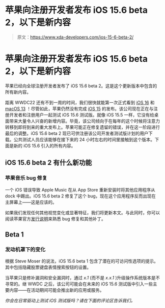 # 苹果向注册开发者发布 iOS 15.6 beta 2，以下是新内容

> 原文：<https://www.xda-developers.com/ios-15-6-beta-2/>

# 苹果向注册开发者发布 iOS 15.6 beta 2，以下是新内容

苹果已经向全球注册开发者发布了 iOS 15.6 beta 2。这是这个更新版本中包含的所有新内容。

距离 WWDC22 还有不到一周的时间，我们很快就能第一次正式看到 [iOS 16](https://www.xda-developers.com/wwdc22-wishlist-ios-16-features/) 和 [macOS 13](https://www.xda-developers.com/wwdc22-wishlist-ipados-16-watchos-9-macos-13-features/) ！尽管如此，苹果仍然没有完成 [iOS 15](https://www.xda-developers.com/ios-15) 的发布。该公司现在正在与注册开发者和注册用户一起测试 iOS 15.6 测试版。就像 iOS 15.5 一样，它没有给桌面带来大量令人兴奋的新增内容。毕竟，该公司倾向于在每年的这个时候将注意力转移到即将到来的重大发布上。苹果可能正在修复遗留的错误，并在这一阶段进行最后的调整。iOS 15.6 beta 2 现已可供注册该公司开发者测试版计划的用户下载。公共测试人员应该能够在接下来的 24 小时左右的时间里接触到这个版本。下面是新的 iOS 15.6 引入的所有内容。

## iOS 15.6 beta 2 有什么新功能

### 苹果音乐 bug 修复

一个 iOS 错误导致 Apple Music 在从 App Store 重新安装时将其他应用程序从 dock 中踢出。iOS 15.6 beta 2 修复了这个 bug，现在这个应用程序反而出现在主屏幕上——这是应该的。

如果我们发现任何其他视觉变化或显著特征，我们将更新本文。与此同时，你可以阅读苹果官方[发行说明](https://developer.apple.com/documentation/ios-ipados-release-notes/ios-ipados-15_6-release-notes)来熟悉 bug 修复和其他补丁。

## Beta 1

### 发动机罩下的变化

根据 Steve Moser 的说法，iOS 15.6 beta 1 包含了潜在的可访问性选项的提示。其中包括隐藏股票键盘表情搜索按钮的设置。

当苹果只是修补漏洞和安全漏洞时，通过 *x.1* (而不是 *x.x.1* )升级操作系统版本是不寻常的。继 WWDC 之后，该公司可能会在未来的 iOS 15.6 测试版中引入一些主要内容——在活动期间可能会推出新的应用或服务。

*你会在日常驱动上测试 iOS 测试版吗？请在下面的评论区告诉我们。*